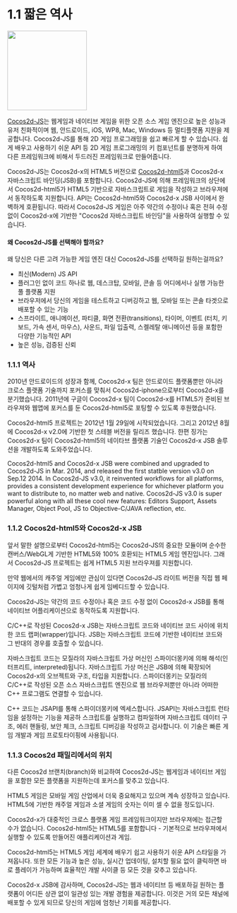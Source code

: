# 1.1 짧은 역사

<img src="http://files.cocos2d-x.org/images/orgsite/logo.png" height=180> 

[Cocos2d-JS](https://github.com/cocos2d/cocos2d-js)는 웹게임과 네이티브 게임을 위한 오픈 소스 게임 엔진으로 높은 성능과 유저 친화적이며 웹, 안드로이드, iOS, WP8, Mac, Windows 등 멀티플랫폼 지원을 제공합니다. Cocos2d-JS를 통해 2D 게임 프로그래밍을 쉽고 빠르게 할 수 있습니다. 쉽게 배우고 사용하기 쉬운 API 등 2D 게임 프로그래밍의 키 컴포넌트를 분명하게 하여 다른 프레임워크에 비해서 두드러진 프레임워크로 만들어줍니다.

Cocos2d-JS는 Cocos2d-x의 HTML5 버전으로 [Cocos2d-html5](https://github.com/cocos2d/cocos2d-html5)과 Cocos2d-x 자바스크립트 바인딩(JSB)를 포함합니다. Cocos2d-JS에 의해 프레임워크의 상단에서 Cocos2d-html5가 HTML5 기반으로 자바스크립트로 게임을 작성하고 브라우져에서 동작하도록 지원합니다. API는 Cocos2d-html5와 Cocos2d-x JSB 사이에서 완벽하게 호환됩니다. 따라서 Cocos2d-JS 게임은 아주 약간의 수정이나 혹은 전혀 수정 없이 Cocos2d-x에 기반한 "Cocos2d 자바스크립트 바인딩"을 사용하여 실행할 수 있습니다.

#### 왜 Cocos2d-JS를 선택해야 할까요?
왜 당신은 다른 고려 가능한 게임 엔진 대신 Cocos2d-JS를 선택하길 원하는걸까요?

* 최신(Modern) JS API 
* 플러그인 없이 코드 하나로 웹, 데스크탑, 모바일, 콘솔 등 어디에서나 실행 가능한 풀 플랫폼 지원
* 브라우저에서 당신의 게임을 테스트하고 디버깅하고 웹, 모바일 또는 콘솔 타겟으로 배포할 수 있는 기능
* 스프라이트, 애니메이션, 파티클, 화면 전환(transitions), 타이머, 이벤트 (터치, 키보드, 가속 센서, 마우스), 사운드, 파일 입출력, 스켈레탈 애니메이션 등을 포함한 다양한 기능적인 API
* 높은 성능, 검증된 신뢰
     
### 1.1.1 역사

2010년 안드로이드의 성장과 함께, Cocos2d-x 팀은 안드로이드 플랫폼뿐만 아니라 크로스 플랫폼 기술까지 포커스를 맞춰서 Cocos2d-iphone으로부터 Cocos2d-x를 분기했습니다. 2011년에 구글이 Cocos2d-x 팀이 Cocos2d-x를 HTML5가 준비된 브라우져와 웹앱에 포커스를 둔 Cocos2d-html5로 포팅할 수 있도록 후원했습니다.

Cocos2d-html5 프로젝트는 2012년 1월 29일에 시작되었습니다. 그리고 2012년 8월에 Cocos2d-x v2.0에 기반한 첫 스테블 버전을 릴리즈 했습니다. 한편 징가는 Cocos2d-x 팀이 Cocos2d-html5의 네이타브 플랫폼 기술인 Cocos2d-x JSB 솔루션을 개발하도록 도와주었습니다.

Cocos2d-html5 and Cocos2d-x JSB were combined and upgraded to Cocos2d-JS in Mar. 2014, and released the first statble version v3.0 on Sep.12 2014. In Cocos2d-JS v3.0, it reinvented workflows for all platforms, provides a consistent development experience for whichever platform you want to distribute to, no matter web and native. Cocos2d-JS v3.0 is super powerful along with all these cool new features: Editors Support, Assets Manager, Object Pool, JS to Objective-C/JAVA reflection, etc.

### 1.1.2 Cocos2d-html5와 Cocos2d-x JSB

앞서 말한 설명으로부터 Cocos2d-html5는 Cocos2d-JS의 중요한 모듈이며 순수한 캔버스/WebGL게 기반한 HTML5와 100% 호환되는 HTML5 게임 엔진입니다. 그래서 Cocos2d-JS 프로젝트는 쉽게 HTML5 지원 브라우져를 지원합니다.

만약 웹에서의 캐주얼 게임에만 관심이 있다면 Cocos2d-JS 라이트 버전을 직접 웹 페이지에 깃털처럼 가볍고 엄청나게 쉽게 임베디드할 수 있습니다.

Cocos2d-JS는 약간의 코드 수정이나 혹은 코드 수정 없이 Cocos2d-x JSB를 통해 네이티브 어플리케이션으로 동작하도록 지원합니다.

C/C++로 작성된 Cocos2d-x JSB는 자바스크립트 코드와 네이티브 코드 사이에 위치한 코드 랩퍼(wrapper)입니다. JSB는 자바스크립트 코드에 기반한 네이티브 코드와 그 반대의 경우를 호출할 수 있습니다.

자바스크립트 코드는 모질라의 자바스크립트 가상 머신인 스파이더몽키에 의해 해석(인터프리트, interpreted)됩니다. 자바스크립트 가상 머신은 JSB에 의해 확장되어 Cocos2d-x의 오브젝트와 구조, 타입을 지원합니다. 스파이더몽키는 모질라의 C/C++로 작성된 오픈 소스 자바스크립트 엔진으로 웹 브라우저뿐만 아니라 어떠한 C++ 프로그램도 연결할 수 있습니다.

C++ 코드는 JSAPI를 통해 스파이더몽키에 엑세스합니다. JSAPI는 자바스크립트 런타임을 설정하는 기능을 제공하 스크립트를 실행하고 컴파일하며 자바스크립트 데이터 구조, 에러 핸들링, 보안 체크, 스크립트 디버깅을 작성하고 검사합니다. 이 기술은 빠른 게임 개발과 게임 프로토타이핑에 사용됩니다.

### 1.1.3 Cocos2d 패밀리에서의 위치

다른 Cocos2d 브랜치(branch)와 비교하여 Cocos2d-JS는 웹게임과 네이티브 게임을 포함한 모든 플랫폼을 지원하는데 포커스를 맞추고 있습니다.

HTML5 게임은 모바일 게임 산업에서 더욱 중요해지고 있으며 계속 성장하고 있습니다. HTML5에 기반한 캐주얼 게임과 소셜 게임의 숫자는 이미 셀 수 없을 정도입니다.

Cocos2d-x가 대중적인 크로스 플랫폼 게임 프레임워크이지만 브라우져에는 접근할 수가 없습니다. Cocos2d-html5는 HTML5를 포함합니다 - 기본적으로 브라우져에서 실행할 수 있도록 만들어진 애플리케이션과 게임.

Cocos2d-html5는 HTML5 게임 세계에 배우기 쉽고 사용하기 쉬운 API 스타일을 가져옵니다. 또한 모든 기능과 높은 성능, 실시간 업데이팅, 설치할 필요 없이 클릭하면 바로 플레이가 가능하며 효율적인 개발 사이클 등 모든 것을 갖추고 있습니다. 

Cocos2d-x JSB에 감사하며, Cocos2d-JS는 웹과 네이티브 등 배포하길 원하는 플랫폼이 어디든 상관 없이 일관성 있는 개발 경험을 제공합니다. 이것은 거의 모든 채널에 배포할 수 있게 되므로 당신의 게임에 엄청난 기회를 제공합니다.
